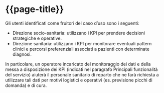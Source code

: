 # {{page-title}}

Gli utenti identificati come fruitori del caso d’uso sono i seguenti:
- Direzione socio-sanitaria: utilizzano i KPI per prendere decisioni strategiche e operative.
- Direzione sanitaria: utilizzano i KPI per monitorare eventuali pattern clinici e percorsi preferenziali associati a pazienti con determinate diagnosi.

In particolare, un operatore incaricato del monitoraggio dei dati e della messa a disposizione dei KPI (indicati nel paragrafo Principali funzionalità del servizio) aiuterà il personale sanitario di reparto che ne farà richiesta a utilizzare tali dati per motivi logistici e operativi (es. previsione picchi di domanda) e di cura.
